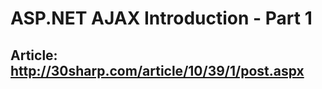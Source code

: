 # ASP.NET AJAX Introduction - Part 1 

## Article: [http://30sharp.com/article/10/39/1/post.aspx ](http://30sharp.com/article/10/39/1/post.aspx)
